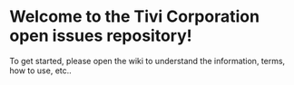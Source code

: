 # Welcome to the Tivi Corporation open issues repository!

To get started, please open the wiki to understand the information, terms, how to use, etc..